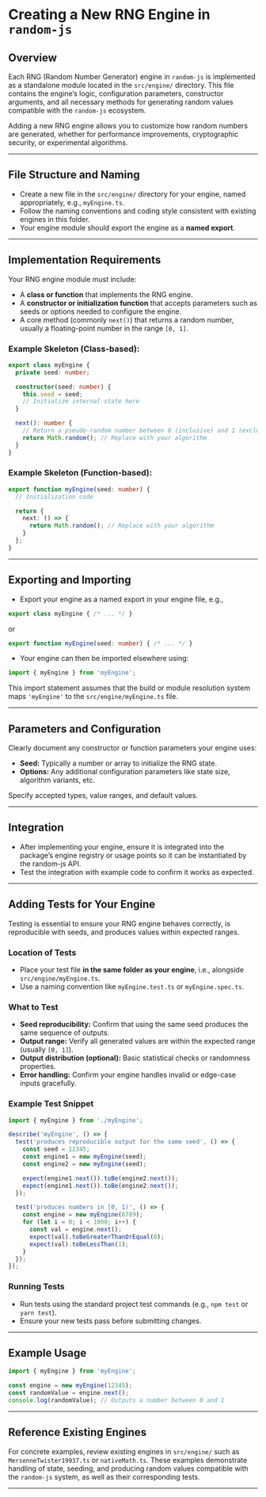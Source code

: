 # Creating a New RNG Engine in `random-js`

## Overview

Each RNG (Random Number Generator) engine in `random-js` is implemented as a standalone module located in the `src/engine/` directory. This file contains the engine’s logic, configuration parameters, constructor arguments, and all necessary methods for generating random values compatible with the `random-js` ecosystem.

Adding a new RNG engine allows you to customize how random numbers are generated, whether for performance improvements, cryptographic security, or experimental algorithms.

---

## File Structure and Naming

- Create a new file in the `src/engine/` directory for your engine, named appropriately, e.g., `myEngine.ts`.
- Follow the naming conventions and coding style consistent with existing engines in this folder.
- Your engine module should export the engine as a **named export**.

---

## Implementation Requirements

Your RNG engine module must include:

- A **class or function** that implements the RNG engine.
- A **constructor or initialization function** that accepts parameters such as seeds or options needed to configure the engine.
- A core method (commonly `next()`) that returns a random number, usually a floating-point number in the range `[0, 1]`.

### Example Skeleton (Class-based):

```ts
export class myEngine {
  private seed: number;

  constructor(seed: number) {
    this.seed = seed;
    // Initialize internal state here
  }

  next(): number {
    // Return a pseudo-random number between 0 (inclusive) and 1 (exclusive)
    return Math.random(); // Replace with your algorithm
  }
}
```

### Example Skeleton (Function-based):

```ts
export function myEngine(seed: number) {
  // Initialization code

  return {
    next: () => {
      return Math.random(); // Replace with your algorithm
    }
  };
}
```

---

## Exporting and Importing

- Export your engine as a named export in your engine file, e.g.,

```ts
export class myEngine { /* ... */ }
```

or

```ts
export function myEngine(seed: number) { /* ... */ }
```

- Your engine can then be imported elsewhere using:

```ts
import { myEngine } from 'myEngine';
```

This import statement assumes that the build or module resolution system maps `'myEngine'` to the `src/engine/myEngine.ts` file.

---

## Parameters and Configuration

Clearly document any constructor or function parameters your engine uses:

- **Seed:** Typically a number or array to initialize the RNG state.
- **Options:** Any additional configuration parameters like state size, algorithm variants, etc.

Specify accepted types, value ranges, and default values.

---

## Integration

- After implementing your engine, ensure it is integrated into the package’s engine registry or usage points so it can be instantiated by the random-js API.
- Test the integration with example code to confirm it works as expected.

---

## Adding Tests for Your Engine

Testing is essential to ensure your RNG engine behaves correctly, is reproducible with seeds, and produces values within expected ranges.

### Location of Tests

- Place your test file **in the same folder as your engine**, i.e., alongside `src/engine/myEngine.ts`.
- Use a naming convention like `myEngine.test.ts` or `myEngine.spec.ts`.

### What to Test

- **Seed reproducibility:** Confirm that using the same seed produces the same sequence of outputs.
- **Output range:** Verify all generated values are within the expected range (usually `[0, 1]`).
- **Output distribution (optional):** Basic statistical checks or randomness properties.
- **Error handling:** Confirm your engine handles invalid or edge-case inputs gracefully.

### Example Test Snippet

```ts
import { myEngine } from './myEngine';

describe('myEngine', () => {
  test('produces reproducible output for the same seed', () => {
    const seed = 12345;
    const engine1 = new myEngine(seed);
    const engine2 = new myEngine(seed);

    expect(engine1.next()).toBe(engine2.next());
    expect(engine1.next()).toBe(engine2.next());
  });

  test('produces numbers in [0, 1)', () => {
    const engine = new myEngine(6789);
    for (let i = 0; i < 1000; i++) {
      const val = engine.next();
      expect(val).toBeGreaterThanOrEqual(0);
      expect(val).toBeLessThan(1);
    }
  });
});
```

### Running Tests

- Run tests using the standard project test commands (e.g., `npm test` or `yarn test`).
- Ensure your new tests pass before submitting changes.

---

## Example Usage

```ts
import { myEngine } from 'myEngine';

const engine = new myEngine(12345);
const randomValue = engine.next();
console.log(randomValue); // Outputs a number between 0 and 1
```

---

## Reference Existing Engines

For concrete examples, review existing engines in `src/engine/` such as `MersenneTwister19937.ts` or `nativeMath.ts`. These examples demonstrate handling of state, seeding, and producing random values compatible with the `random-js` system, as well as their corresponding tests.

---
